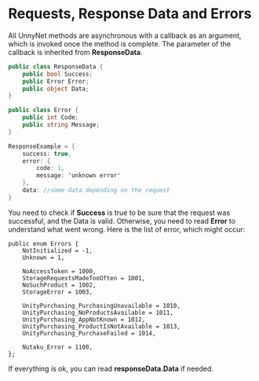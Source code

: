 # Requests, Response Data and Errors

All UnnyNet methods are asynchronous with a callback as an argument, which is invoked once the method is complete. The parameter of the callback is inherited from **ResponseData**.    

 
```csharp fct_label="Unity"
public class ResponseData {
    public bool Success;
    public Error Error;
    public object Data;
}

public class Error {
    public int Code;
    public string Message;
}
```

```csharp fct_label="JavaScript"
ResponseExample = {
    success: true,
    error: {
        code: 1,
        message: 'unknown error'
    },
    data: //some data depending on the request
}
```

You need to check if **Success** is true to be sure that the request was successful, and the Data is valid. Otherwise, you need to read **Error** to understand what went wrong. Here is the list of error, which might occur:

```
public enum Errors {
    NotInitialized = -1,
    Unknown = 1,
    
    NoAccessToken = 1000,
    StorageRequestsMadeTooOften = 1001,
    NoSuchProduct = 1002,
    StorageError = 1003,
    
    UnityPurchasing_PurchasingUnavailable = 1010,
    UnityPurchasing_NoProductsAvailable = 1011,
    UnityPurchasing_AppNotKnown = 1012,
    UnityPurchasing_ProductIsNotAvailable = 1013,
    UnityPurchasing_PurchaseFailed = 1014,
    
    Nutaku_Error = 1100,
};
```

If everything is ok, you can read **responseData.Data** if needed.
